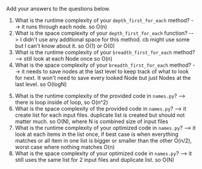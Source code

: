 Add your answers to the questions below.

1. What is the runtime complexity of your `depth_first_for_each` method?
   --> it runs through each node. so O(n)
2. What is the space complexity of your `depth_first_for_each` function?
   --> I didn't use any additional space for this method. cb might use some but I can't know about it. so O(1) or O(0)
3. What is the runtime complexity of your `breadth_first_for_each` method?
   --> still look at each Node once so O(n)
4. What is the space complexity of your `breadth_first_for_each` method?
   --> it needs to save nodes at the last level to keep track of what to look for next. It won't need to save every looked Node but just Nodes at the last level. so O(logN)

5) What is the runtime complexity of the provided code in `names.py`?
   --> there is loop inside of loop, so O(n^2)
6) What is the space complexity of the provided code in `names.py`?
   --> it create list for each input files. duplicate list is created but should not matter much. so O(N), where N is combined size of input files
7) What is the runtime complexity of your optimized code in `names.py`?
   --> it look at each items in the list once, if best case is when everything matches or all item in one list is bigger or smaller than the other O(n/2),
   worst case where nothing matches O(n)
8) What is the space complexity of your optimized code in `names.py`?
   --> it still uses the same list for 2 input files and duplicate list. so O(N)
